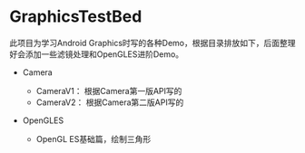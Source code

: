 # GraphicsTestBed

此项目为学习Android Graphics时写的各种Demo，根据目录排放如下，后面整理好会添加一些滤镜处理和OpenGLES进阶Demo。

- Camera
	- CameraV1： 根据Camera第一版API写的
	- CameraV2： 根据Camera第二版API写的

- OpenGLES
	- OpenGL ES基础篇，绘制三角形
